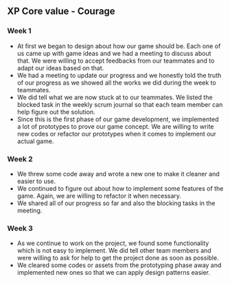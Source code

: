 ## XP Core value - Courage

### Week 1
  * At first we began to design about how our game should be. Each one of us came up with game ideas and we had a meeting to discuss about that. We were willing to accept feedbacks from our teammates and to adapt our ideas based on that.
  * We had a meeting to update our progress and we honestly told the truth of our progress as we showed all the works we did during the week to teammates.
  * We did tell what we are now stuck at to our teammates. We listed the blocked task in the weekly scrum journal so that each team member can help figure out the solution.
  * Since this is the first phase of our game development, we implemented a lot of prototypes to prove our game concept. We are willing to write new codes or refactor our prototypes when it comes to implement our actual game.

### Week 2
  * We threw some code away and wrote a new one to make it cleaner and easier to use.
  * We continued to figure out about how to implement some features of the game. Again, we are willing to refactor it when necessary.
  * We shared all of our progress so far and also the blocking tasks in the meeting.

### Week 3
  * As we continue to work on the project, we found some functionality which is not easy to implement. We did tell other team members and were willing to ask for help to get the project done as soon as possible.
  * We cleared some codes or assets from the prototyping phase away and implemented new ones so that we can apply design patterns easier.
